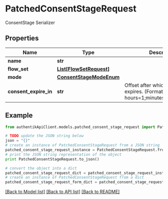 # PatchedConsentStageRequest

ConsentStage Serializer

## Properties
Name | Type | Description | Notes
------------ | ------------- | ------------- | -------------
**name** | **str** |  | [optional] 
**flow_set** | [**List[FlowSetRequest]**](FlowSetRequest.md) |  | [optional] 
**mode** | [**ConsentStageModeEnum**](ConsentStageModeEnum.md) |  | [optional] 
**consent_expire_in** | **str** | Offset after which consent expires. (Format: hours&#x3D;1;minutes&#x3D;2;seconds&#x3D;3). | [optional] 

## Example

```python
from authentikApiClient.models.patched_consent_stage_request import PatchedConsentStageRequest

# TODO update the JSON string below
json = "{}"
# create an instance of PatchedConsentStageRequest from a JSON string
patched_consent_stage_request_instance = PatchedConsentStageRequest.from_json(json)
# print the JSON string representation of the object
print PatchedConsentStageRequest.to_json()

# convert the object into a dict
patched_consent_stage_request_dict = patched_consent_stage_request_instance.to_dict()
# create an instance of PatchedConsentStageRequest from a dict
patched_consent_stage_request_form_dict = patched_consent_stage_request.from_dict(patched_consent_stage_request_dict)
```
[[Back to Model list]](../README.md#documentation-for-models) [[Back to API list]](../README.md#documentation-for-api-endpoints) [[Back to README]](../README.md)


